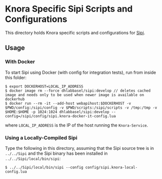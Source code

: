 # Knora Specific Sipi Scripts and Configurations

This directory holds Knora specific scripts and configurations for [Sipi](https://github.com/dhlab-basel/Sipi).

## Usage

### With Docker

To start Sipi using Docker (with config for integration tests), run from inside this folder:

```
$ export DOCKERHOST=LOCAL_IP_ADDRESS
$ docker image rm --force dhlabbasel/sipi:develop // deletes cached image and needs only to be used when newer image is available on dockerhub
$ docker run --rm -it --add-host webapihost:$DOCKERHOST -v $PWD/config:/sipi/config -v $PWD/scripts:/sipi/scripts -v /tmp:/tmp -v $HOME:$HOME -p 1024:1024 dhlabbasel/sipi:develop --config=/sipi/config/sipi.knora-docker-it-config.lua
```

where `LOCAL_IP_ADDRESS` is the IP of the host running the `Knora-Service`.

### Using a Locally-Compiled Sipi

Type the following in this directory, assuming that the Sipi source tree is in
`../../Sipi` and the Sipi binary has been installed in `../../Sipi/local/bin/sipi`:

```
$ ../../Sipi/local/bin/sipi --config config/sipi.knora-local-config.lua
```
